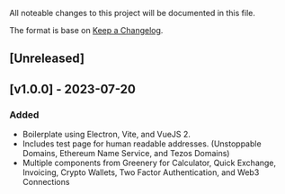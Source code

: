 All noteable changes to this project will be documented in this file.

The format is base on [Keep a Changelog](https://keepachangelog.com/en/1.0.0/).

## [Unreleased]

## [v1.0.0] - 2023-07-20

### Added

- Boilerplate using Electron, Vite, and VueJS 2.
- Includes test page for human readable addresses. (Unstoppable Domains, Ethereum Name Service, and Tezos Domains)
- Multiple components from Greenery for Calculator, Quick Exchange, Invoicing, Crypto Wallets, Two Factor Authentication, and Web3 Connections
